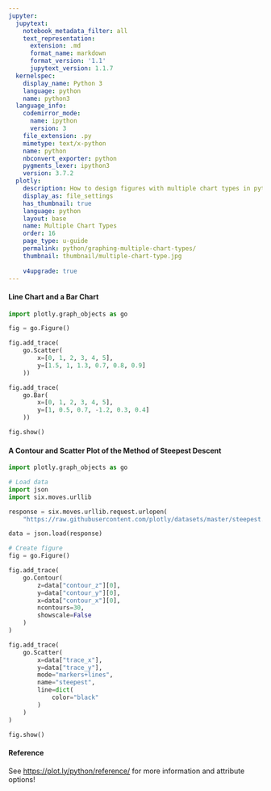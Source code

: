 ```yaml
---
jupyter:
  jupytext:
    notebook_metadata_filter: all
    text_representation:
      extension: .md
      format_name: markdown
      format_version: '1.1'
      jupytext_version: 1.1.7
  kernelspec:
    display_name: Python 3
    language: python
    name: python3
  language_info:
    codemirror_mode:
      name: ipython
      version: 3
    file_extension: .py
    mimetype: text/x-python
    name: python
    nbconvert_exporter: python
    pygments_lexer: ipython3
    version: 3.7.2
  plotly:
    description: How to design figures with multiple chart types in python.
    display_as: file_settings
    has_thumbnail: true
    language: python
    layout: base
    name: Multiple Chart Types
    order: 16
    page_type: u-guide
    permalink: python/graphing-multiple-chart-types/
    thumbnail: thumbnail/multiple-chart-type.jpg
    
    v4upgrade: true
---
```


#### Line Chart and a Bar Chart

```python
import plotly.graph_objects as go

fig = go.Figure()

fig.add_trace(
    go.Scatter(
        x=[0, 1, 2, 3, 4, 5],
        y=[1.5, 1, 1.3, 0.7, 0.8, 0.9]
    ))

fig.add_trace(
    go.Bar(
        x=[0, 1, 2, 3, 4, 5],
        y=[1, 0.5, 0.7, -1.2, 0.3, 0.4]
    ))

fig.show()
```

#### A Contour and Scatter Plot of the Method of Steepest Descent

```python
import plotly.graph_objects as go

# Load data
import json
import six.moves.urllib

response = six.moves.urllib.request.urlopen(
    "https://raw.githubusercontent.com/plotly/datasets/master/steepest.json")

data = json.load(response)

# Create figure
fig = go.Figure()

fig.add_trace(
    go.Contour(
        z=data["contour_z"][0],
        y=data["contour_y"][0],
        x=data["contour_x"][0],
        ncontours=30,
        showscale=False
    )
)

fig.add_trace(
    go.Scatter(
        x=data["trace_x"],
        y=data["trace_y"],
        mode="markers+lines",
        name="steepest",
        line=dict(
            color="black"
        )
    )
)

fig.show()
```

#### Reference
See https://plot.ly/python/reference/ for more information and attribute options!
